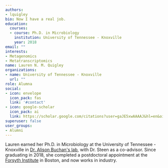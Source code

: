 ```yaml
---
authors:
- lquigley
bio: Now I have a real job.
education:
  courses:
  - course: Ph.D. in Microbiology
    institution: University of Tennessee - Knoxville
    year: 2018
email: ""
interests:
- Metagenomics
- Metatranscriptomics
name: Lauren N. M. Quigley
organizations:
- name: University of Tennessee - Knoxville
  url: ""
role: Alumna
social:
- icon: envelope
  icon_pack: fas
  link: '#contact'
- icon: google-scholar
  icon_pack: ai
  link: https://scholar.google.com/citations?user=gaJE5xwAAAAJ&hl=en&oi=sra
superuser: false
user_groups:
- Alumni
---
```


Lauren earned her Ph.D. in Microbiology at the University of Tennessee - Knoxville in [Dr. Alison Buchan's lab](https://sites.google.com/vols.utk.edu/buchanlab/home), with Dr. Steen as a co-advisor. Since graduating in 2018, she completed a postdoctoral appointment at the [Forsyth Institute](https://forsyth.org) in Boston, and now works in industry. 